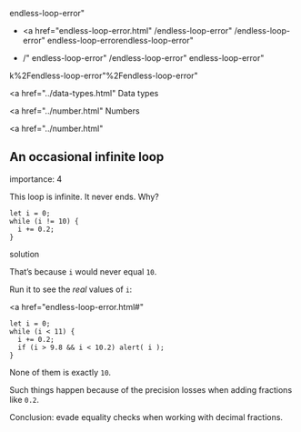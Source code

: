 endless-loop-error"

- <a href="endless-loop-error.html"
  /endless-loop-error"
  /endless-loop-error"
  endless-loop-errorendless-loop-error"

<!-- -->

- /"
  endless-loop-error"
  /endless-loop-error"
  endless-loop-error"

k%2Fendless-loop-error"%2Fendless-loop-error" </a>

<a href="../data-types.html" Data types</span></a>

<a href="../number.html" Numbers</span></a>

<a href="../number.html"

## An occasional infinite loop

<span class="task__importance" title="How important is the task, from 1 to 5">importance: 4</span>

This loop is infinite. It never ends. Why?

    let i = 0;
    while (i != 10) {
      i += 0.2;
    }

solution

That’s because `i` would never equal `10`.

Run it to see the _real_ values of `i`:

<a href="endless-loop-error.html#"
<a href="endless-loop-error.html#" class="toolbar__button toolbar__button_edit" title="open in sandbox"></a>

    let i = 0;
    while (i < 11) {
      i += 0.2;
      if (i > 9.8 && i < 10.2) alert( i );
    }

None of them is exactly `10`.

Such things happen because of the precision losses when adding fractions like `0.2`.

Conclusion: evade equality checks when working with decimal fractions.
